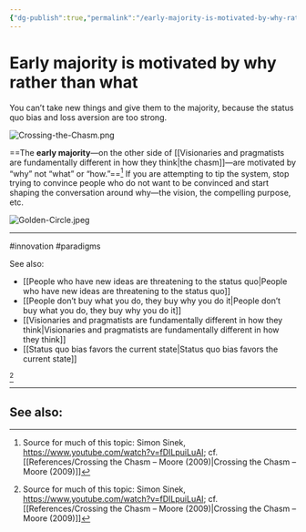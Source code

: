 ```yaml
---
{"dg-publish":true,"permalink":"/early-majority-is-motivated-by-why-rather-than-what/"}
---
```


# Early majority is motivated by why rather than what

You can’t take new things and give them to the majority, because the status quo bias and loss aversion are too strong. 

![Crossing-the-Chasm.png](/img/user/Attachments/Crossing-the-Chasm.png)

==The **early majority**—on the other side of [[Visionaries and pragmatists are fundamentally different in how they think\|the chasm]]—are motivated by “why” not “what” or “how.”==[^1] If you are attempting to tip the system, stop trying to convince people who do not want to be convinced and start shaping the conversation around why—the vision, the compelling purpose, etc.

![Golden-Circle.jpeg](/img/user/Attachments/Golden-Circle.jpeg)

---
#innovation #paradigms 

See also:
- [[People who have new ideas are threatening to the status quo\|People who have new ideas are threatening to the status quo]]
- [[People don’t buy what you do, they buy why you do it\|People don’t buy what you do, they buy why you do it]]
- [[Visionaries and pragmatists are fundamentally different in how they think\|Visionaries and pragmatists are fundamentally different in how they think]]
- [[Status quo bias favors the current state\|Status quo bias favors the current state]]

[^1]: Source for much of this topic: Simon Sinek, https://www.youtube.com/watch?v=fDILpuiLuAI; cf. [[References/Crossing the Chasm – Moore (2009)\|Crossing the Chasm – Moore (2009)]]


[^1]


---

See also:
- 

[^1]: 